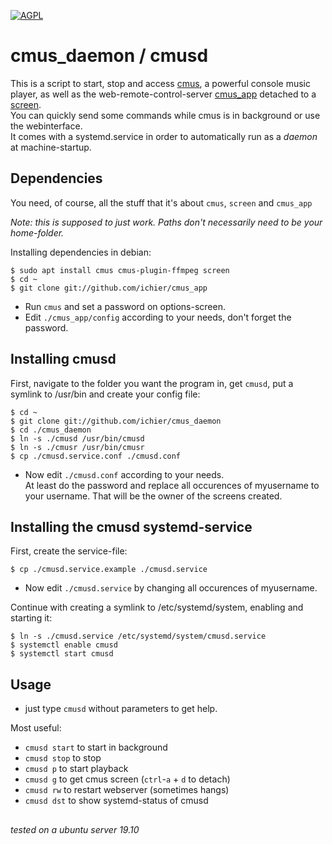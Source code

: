 [![AGPL](https://img.shields.io/badge/license-AGPL-blue.svg)](https://raw.githubusercontent.com/ichier/cmus_daemon/master/LICENSE)

# cmus_daemon / cmusd

This is a script to start, stop and access [cmus](https://cmus.github.io/), a powerful console music player, as well as the web-remote-control-server [cmus_app](https://github.com/ichier/cmus_app) detached to a [screen](https://linux.die.net/man/1/screen).  
You can quickly send some commands while cmus is in background or use the webinterface.  
It comes with a systemd.service in order to automatically run as a _daemon_ at machine-startup.

## Dependencies

You need, of course, all the stuff that it's about `cmus`, `screen` and `cmus_app` 

_Note: this is supposed to just work. Paths don't necessarily need to be your home-folder._

Installing dependencies in debian:

    $ sudo apt install cmus cmus-plugin-ffmpeg screen
    $ cd ~
    $ git clone git://github.com/ichier/cmus_app

- Run `cmus` and set a password on options-screen.
- Edit `./cmus_app/config` according to your needs, don't forget the password.

## Installing cmusd

First, navigate to the folder you want the program in, get `cmusd`, put a symlink to /usr/bin and create your config file: 

    $ cd ~
    $ git clone git://github.com/ichier/cmus_daemon
    $ cd ./cmus_daemon
    $ ln -s ./cmusd /usr/bin/cmusd
    $ ln -s ./cmusr /usr/bin/cmusr
    $ cp ./cmusd.service.conf ./cmusd.conf

- Now edit `./cmusd.conf` according to your needs.  
At least do the password and replace all occurences of myusername to your username. That will be the owner of the screens created.

## Installing the cmusd systemd-service

First, create the service-file:

    $ cp ./cmusd.service.example ./cmusd.service

- Now edit `./cmusd.service` by changing all occurences of myusername.
  
Continue with creating a symlink to /etc/systemd/system, enabling and starting it:

    $ ln -s ./cmusd.service /etc/systemd/system/cmusd.service
    $ systemctl enable cmusd
    $ systemctl start cmusd


## Usage

- just type `cmusd` without parameters to get help.

Most useful:

- `cmusd start` to start in background
- `cmusd stop` to stop
- `cmusd p` to start playback
- `cmusd g` to get cmus screen (`ctrl`-`a` + `d` to detach)
- `cmusd rw` to restart webserver (sometimes hangs)
- `cmusd dst` to show systemd-status of cmusd


##
_tested on a ubuntu server 19.10_